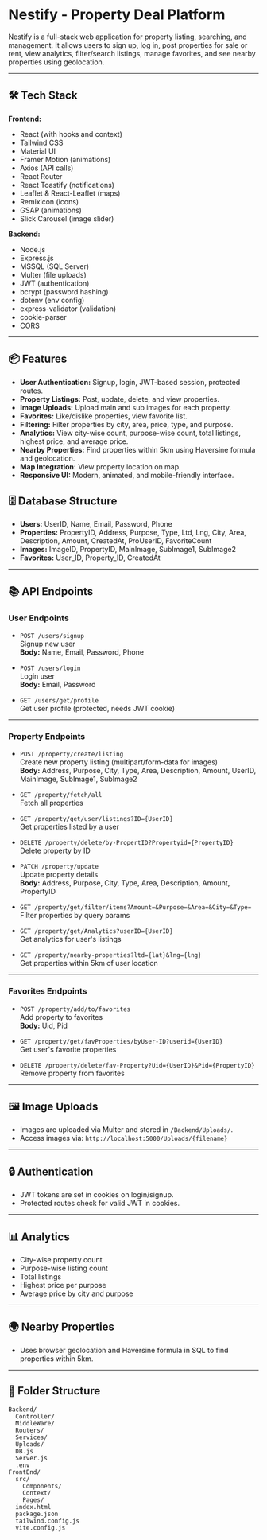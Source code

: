 # Nestify - Property Deal Platform

Nestify is a full-stack web application for property listing, searching, and management. It allows users to sign up, log in, post properties for sale or rent, view analytics, filter/search listings, manage favorites, and see nearby properties using geolocation.

---

## 🛠️ Tech Stack

**Frontend:**  
- React (with hooks and context)
- Tailwind CSS
- Material UI
- Framer Motion (animations)
- Axios (API calls)
- React Router
- React Toastify (notifications)
- Leaflet & React-Leaflet (maps)
- Remixicon (icons)
- GSAP (animations)
- Slick Carousel (image slider)

**Backend:**  
- Node.js
- Express.js
- MSSQL (SQL Server)
- Multer (file uploads)
- JWT (authentication)
- bcrypt (password hashing)
- dotenv (env config)
- express-validator (validation)
- cookie-parser
- CORS

---

## 📦 Features

- **User Authentication:** Signup, login, JWT-based session, protected routes.
- **Property Listings:** Post, update, delete, and view properties.
- **Image Uploads:** Upload main and sub images for each property.
- **Favorites:** Like/dislike properties, view favorite list.
- **Filtering:** Filter properties by city, area, price, type, and purpose.
- **Analytics:** View city-wise count, purpose-wise count, total listings, highest price, and average price.
- **Nearby Properties:** Find properties within 5km using Haversine formula and geolocation.
- **Map Integration:** View property location on map.
- **Responsive UI:** Modern, animated, and mobile-friendly interface.

## 🗄️ Database Structure

- **Users:** UserID, Name, Email, Password, Phone
- **Properties:** PropertyID, Address, Purpose, Type, Ltd, Lng, City, Area, Description, Amount, CreatedAt, ProUserID, FavoriteCount
- **Images:** ImageID, PropertyID, MainImage, SubImage1, SubImage2
- **Favorites:** User_ID, Property_ID, CreatedAt

---

## 📚 API Endpoints

### **User Endpoints**
- `POST /users/signup`  
  Signup new user  
  **Body:** Name, Email, Password, Phone

- `POST /users/login`  
  Login user  
  **Body:** Email, Password

- `GET /users/get/profile`  
  Get user profile (protected, needs JWT cookie)

---

### **Property Endpoints**
- `POST /property/create/listing`  
  Create new property listing (multipart/form-data for images)  
  **Body:** Address, Purpose, City, Type, Area, Description, Amount, UserID, MainImage, SubImage1, SubImage2

- `GET /property/fetch/all`  
  Fetch all properties

- `GET /property/get/user/listings?ID={UserID}`  
  Get properties listed by a user

- `DELETE /property/delete/by-PropertID?Propertyid={PropertyID}`  
  Delete property by ID

- `PATCH /property/update`  
  Update property details  
  **Body:** Address, Purpose, City, Type, Area, Description, Amount, PropertyID

- `GET /property/get/filter/items?Amount=&Purpose=&Area=&City=&Type=`  
  Filter properties by query params

- `GET /property/get/Analytics?userID={UserID}`  
  Get analytics for user's listings

- `GET /property/nearby-properties?ltd={lat}&lng={lng}`  
  Get properties within 5km of user location

---

### **Favorites Endpoints**
- `POST /property/add/to/favorites`  
  Add property to favorites  
  **Body:** Uid, Pid

- `GET /property/get/favProperties/byUser-ID?userid={UserID}`  
  Get user's favorite properties

- `DELETE /property/delete/fav-Property?Uid={UserID}&Pid={PropertyID}`  
  Remove property from favorites

---

## 🖼️ Image Uploads

- Images are uploaded via Multer and stored in `/Backend/Uploads/`.
- Access images via: `http://localhost:5000/Uploads/{filename}`

---

## 🔒 Authentication

- JWT tokens are set in cookies on login/signup.
- Protected routes check for valid JWT in cookies.

---

## 📊 Analytics

- City-wise property count
- Purpose-wise listing count
- Total listings
- Highest price per purpose
- Average price by city and purpose

---

## 🌍 Nearby Properties

- Uses browser geolocation and Haversine formula in SQL to find properties within 5km.

---

## 📂 Folder Structure

```
Backend/
  Controller/
  MiddleWare/
  Routers/
  Services/
  Uploads/
  DB.js
  Server.js
  .env
FrontEnd/
  src/
    Components/
    Context/
    Pages/
  index.html
  package.json
  tailwind.config.js
  vite.config.js
```